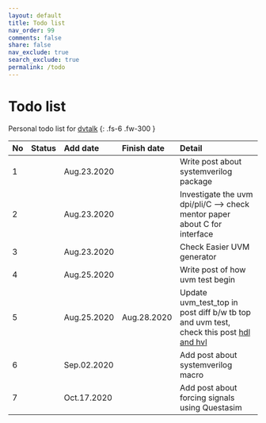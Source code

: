 ```yaml
---
layout: default
title: Todo list
nav_order: 99
comments: false
share: false
nav_exclude: true
search_exclude: true
permalink: /todo
---
```


# Todo list
Personal todo list for [dvtalk](https://dvtalk.me)
{: .fs-6 .fw-300 }

| No | Status      |Add date    | Finish date | Detail                                                                   |
|:---|:------------|:-----------|:------------|:-------------------------------------------------------------------------|
| 1  |             |Aug.23.2020 |             |Write post about systemverilog package                                    |
| 2  |             |Aug.23.2020 |             |Investigate the uvm dpi/pli/C --> check mentor paper about C for interface|
| 3  |             |Aug.23.2020 |             |Check Easier UVM generator                                                |
| 4  |             |Aug.25.2020 |             |Write post of how uvm test begin                                          |
| 5  |             |Aug.25.2020 |Aug.28.2020  |Update uvm_test_top in post diff b/w tb top and uvm test, check this post [hdl and hvl](https://www.techdesignforums.com/practice/technique/team-uvm-and-emulation-for-testbench-acceleration/)                |
| 6  |             |Sep.02.2020 |             |Add post about systemverilog macro                                        |
| 7  |             |Oct.17.2020 |             |Add post about forcing signals using Questasim                            |

